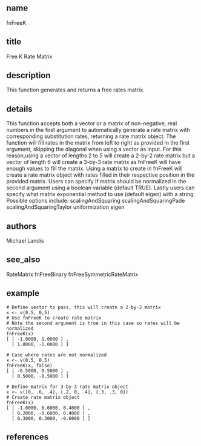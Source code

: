 ## name
fnFreeK
## title
Free K Rate Matrix
## description
This function generates and returns a free rates matrix. 
## details
This function accepts both a vector or a matrix of non-negative, real numbers in the 
first argument to automatically generate a rate matrix with corresponding substitution 
rates, returning a rate matrix object. The function will fill rates in the matrix from
left to right as provided in the first argument, skipping the diagonal when using a vector
as input. For this reason,using a vector of lengths 2 to 5 will create a 2-by-2 rate
matrix but a vector of length 6 will create a 3-by-3 rate matrix as fnFreeK will have 
enough values to fill the matrix. Using a matrix to create in fnFreeK will create a 
rate matrix object with rates filled in their respective position in the provided matrix.
Users can specify if matrix should be normalized in the second argument using a boolean 
variable (default TRUE). Lastly users can specify what matrix exponential method to
use (default eigen) with a string. Possible options include:
scalingAndSquaring
scalingAndSquaringPade
scalingAndSquaringTaylor
uniformization
eigen
## authors
Michael Landis
## see_also
RateMatrix
fnFreeBinary
fnFreeSymmetricRateMatrix
## example
    # Define vector to pass, this will create a 2-by-2 matrix
    x <- v(0.5, 0,5)
    # Use fnFreeK to create rate matrix
    # Note the second argument is true in this case so rates will be normalized
    fnFreeK(x)
    [ [ -1.0000, 1.0000 ] ,
      [ 1.0000, -1.0000 ] ]
    
    # Case where rates are not normalized
    x <- v(0.5, 0.5)
    fnFreeK(x, false)
    [ [ -0.5000, 0.5000 ] ,
      [ 0.5000, -0.5000 ] ]

    # Define matrix for 3-by-3 rate matrix object
    x <- v([0, .6, .4], [.2, 0, .4], [.3, .3, 0])
    # Create rate matrix object
    fnFreeK(x)
    [ [ -1.0000, 0.6000, 0.4000 ] ,
      [ 0.2000, -0.6000, 0.4000 ] ,
      [ 0.3000, 0.3000, -0.6000 ] ]
## references
